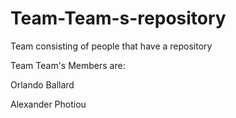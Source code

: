 # Team-Team-s-repository
Team consisting of people that have a repository


Team Team's Members are:
<p>Orlando Ballard</p>
<p>Alexander Photiou</p>
